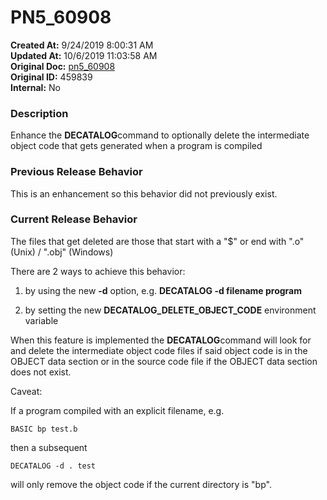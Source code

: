 # PN5_60908

**Created At:** 9/24/2019 8:00:31 AM  
**Updated At:** 10/6/2019 11:03:58 AM  
**Original Doc:** [pn5_60908](https://docs.jbase.com/75024-5-7-4-release-notes/pn5_60908)  
**Original ID:** 459839  
**Internal:** No  


### Description

Enhance the **DECATALOG**command to optionally delete the intermediate object code that gets generated when a program is compiled



### Previous Release Behavior

This is an enhancement so this behavior did not previously exist.



### Current Release Behavior

The files that get deleted are those that start with a "$" or end with ".o" (Unix) / ".obj" (Windows)

There are 2 ways to achieve this behavior:

1) by using the new **-d** option, e.g. **DECATALOG -d filename program**

2) by setting the new **DECATALOG\_DELETE\_OBJECT\_CODE** environment variable

When this feature is implemented the **DECATALOG**command will look for and delete the intermediate object code files if said object code is in the OBJECT data section or in the source code file if the OBJECT data section does not exist.

Caveat:

If a program compiled with an explicit filename, e.g.



```
BASIC bp test.b
```

then a subsequent



```
DECATALOG -d . test
```

will only remove the object code if the current directory is "bp".
